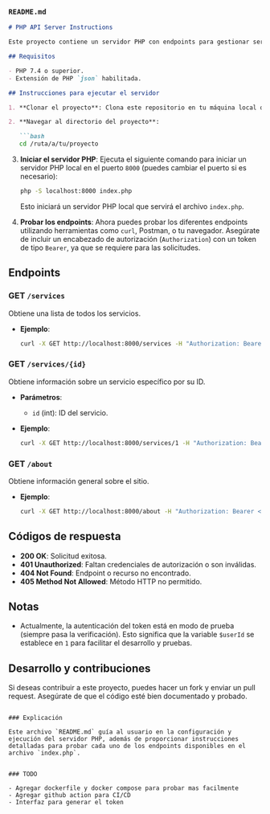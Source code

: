 
### `README.md`

```markdown
# PHP API Server Instructions

Este proyecto contiene un servidor PHP con endpoints para gestionar servicios y mostrar información sobre el sitio.

## Requisitos

- PHP 7.4 o superior.
- Extensión de PHP `json` habilitada.

## Instrucciones para ejecutar el servidor

1. **Clonar el proyecto**: Clona este repositorio en tu máquina local o descarga los archivos necesarios, asegurándote de incluir `index.php`, `config.php`, `SiteController.php`, y `ServicesController.php`.

2. **Navegar al directorio del proyecto**:

   ```bash
   cd /ruta/a/tu/proyecto
   ```

3. **Iniciar el servidor PHP**: Ejecuta el siguiente comando para iniciar un servidor PHP local en el puerto `8000` (puedes cambiar el puerto si es necesario):

   ```bash
   php -S localhost:8000 index.php
   ```

   Esto iniciará un servidor PHP local que servirá el archivo `index.php`.

4. **Probar los endpoints**: Ahora puedes probar los diferentes endpoints utilizando herramientas como `curl`, Postman, o tu navegador. Asegúrate de incluir un encabezado de autorización (`Authorization`) con un token de tipo `Bearer`, ya que se requiere para las solicitudes.

## Endpoints

### GET `/services`

Obtiene una lista de todos los servicios.

- **Ejemplo**:

  ```bash
  curl -X GET http://localhost:8000/services -H "Authorization: Bearer <your_token>"
  ```

### GET `/services/{id}`

Obtiene información sobre un servicio específico por su ID.

- **Parámetros**:
  - `id` (int): ID del servicio.

- **Ejemplo**:

  ```bash
  curl -X GET http://localhost:8000/services/1 -H "Authorization: Bearer <your_token>"
  ```

### GET `/about`

Obtiene información general sobre el sitio.

- **Ejemplo**:

  ```bash
  curl -X GET http://localhost:8000/about -H "Authorization: Bearer <your_token>"
  ```

## Códigos de respuesta

- **200 OK**: Solicitud exitosa.
- **401 Unauthorized**: Faltan credenciales de autorización o son inválidas.
- **404 Not Found**: Endpoint o recurso no encontrado.
- **405 Method Not Allowed**: Método HTTP no permitido.

## Notas

- Actualmente, la autenticación del token está en modo de prueba (siempre pasa la verificación). Esto significa que la variable `$userId` se establece en `1` para facilitar el desarrollo y pruebas.

## Desarrollo y contribuciones

Si deseas contribuir a este proyecto, puedes hacer un fork y enviar un pull request. Asegúrate de que el código esté bien documentado y probado.
```

### Explicación

Este archivo `README.md` guía al usuario en la configuración y ejecución del servidor PHP, además de proporcionar instrucciones detalladas para probar cada uno de los endpoints disponibles en el archivo `index.php`.


### TODO

- Agregar dockerfile y docker compose para probar mas facilmente
- Agregar github action para CI/CD
- Interfaz para generar el token
